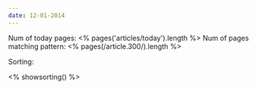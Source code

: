 ```yaml
---
date: 12-01-2014
---
```

Num of today pages: <% pages('articles/today').length %>
Num of pages matching pattern: <% pages(/article\.300/).length %>

Sorting:

<% showsorting() %>